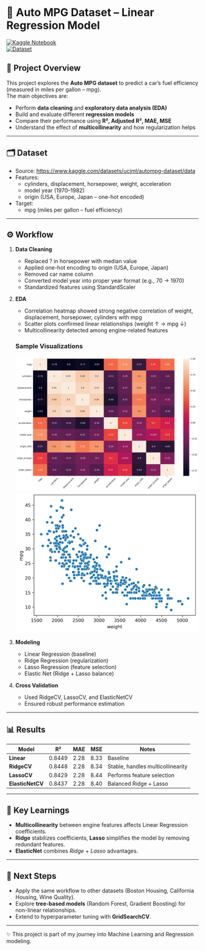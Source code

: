 # 🚗 Auto MPG Dataset – Linear Regression Model


[![Kaggle Notebook](https://img.shields.io/badge/Kaggle-View%20Notebook-blue)](https://www.kaggle.com/code/burakkyildiz/auto-mpg-linear-regression-model)  
[![Dataset](https://img.shields.io/badge/Dataset-Kaggle-lightgrey)](https://www.kaggle.com/datasets/uciml/autompg-dataset/data)

## 📌 Project Overview
This project explores the **Auto MPG dataset** to predict a car’s fuel efficiency (measured in miles per gallon – mpg).  
The main objectives are:  
- Perform **data cleaning** and **exploratory data analysis (EDA)**  
- Build and evaluate different **regression models**  
- Compare their performance using **R², Adjusted R², MAE, MSE**  
- Understand the effect of **multicollinearity** and how regularization helps  

---

## 🗂 Dataset
- Source: https://www.kaggle.com/datasets/uciml/autompg-dataset/data
- Features:  
  - cylinders, displacement, horsepower, weight, acceleration  
  - model year (1970–1982)  
  - origin (USA, Europe, Japan – one-hot encoded)  
- Target:  
  - mpg (miles per gallon – fuel efficiency)  

---

## ⚙️ Workflow
1. **Data Cleaning**
   - Replaced ? in horsepower with median value  
   - Applied one-hot encoding to origin (USA, Europe, Japan)  
   - Removed car name column  
   - Converted model year into proper year format (e.g., 70 → 1970)  
   - Standardized features using StandardScaler  

2. **EDA**
   - Correlation heatmap showed strong negative correlation of weight, displacement, horsepower, cylinders with mpg  
   - Scatter plots confirmed linear relationships (weight ↑ → mpg ↓)  
   - Multicollinearity detected among engine-related features
     
   ### Sample Visualizations
   ![Correlation Heatmap](images/heatmap.png)  
   ![Weight vs MPG](images/scatter_weight_mpg.png)   

3. **Modeling**
   - Linear Regression (baseline)  
   - Ridge Regression (regularization)  
   - Lasso Regression (feature selection)  
   - Elastic Net (Ridge + Lasso balance)  

4. **Cross Validation**
   - Used RidgeCV, LassoCV, and ElasticNetCV  
   - Ensured robust performance estimation  

---

## 📊 Results

| Model            | R²      | MAE   | MSE   | Notes |
|------------------|---------|-------|-------|-------|
| **Linear**       | 0.8449  | 2.28  | 8.33  | Baseline |
| **RidgeCV**      | 0.8448  | 2.28  | 8.34  | Stable, handles multicollinearity |
| **LassoCV**      | 0.8429  | 2.28  | 8.44  | Performs feature selection |
| **ElasticNetCV** | 0.8437  | 2.28  | 8.40  | Balanced Ridge + Lasso |

---

## 📌 Key Learnings
- **Multicollinearity** between engine features affects Linear Regression coefficients.  
- **Ridge** stabilizes coefficients, **Lasso** simplifies the model by removing redundant features.
- **ElasticNet** combines *Ridge* + *Lasso* advantages.    

---

## 🚀 Next Steps
- Apply the same workflow to other datasets (Boston Housing, California Housing, Wine Quality).  
- Explore **tree-based models** (Random Forest, Gradient Boosting) for non-linear relationships.  
- Extend to hyperparameter tuning with **GridSearchCV**.  

---

✨ This project is part of my journey into Machine Learning and Regression modeling.  
